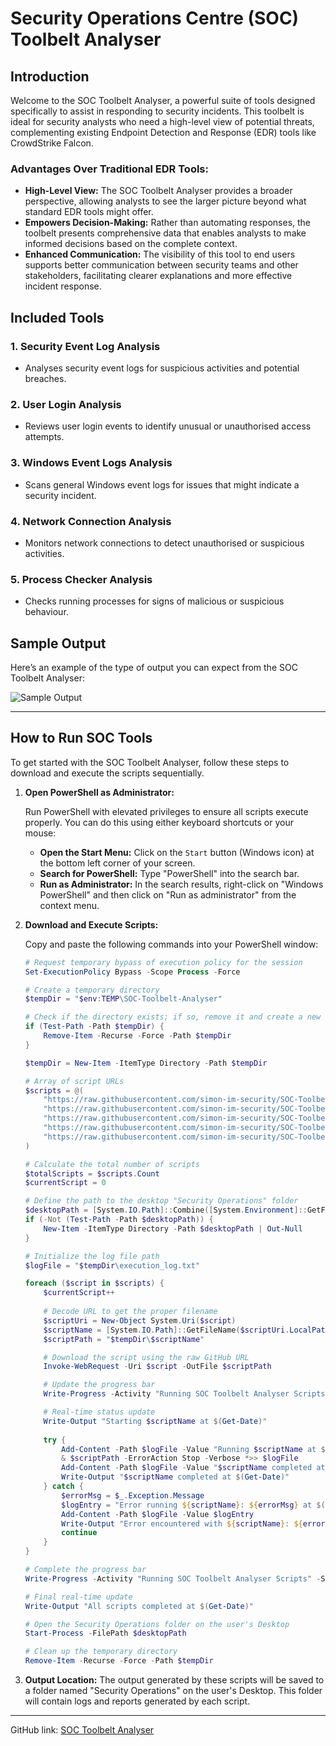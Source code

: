 # Security Operations Centre (SOC) Toolbelt Analyser

## Introduction

Welcome to the SOC Toolbelt Analyser, a powerful suite of tools designed specifically to assist in responding to security incidents. This toolbelt is ideal for security analysts who need a high-level view of potential threats, complementing existing Endpoint Detection and Response (EDR) tools like CrowdStrike Falcon.

### Advantages Over Traditional EDR Tools:
- **High-Level View:** The SOC Toolbelt Analyser provides a broader perspective, allowing analysts to see the larger picture beyond what standard EDR tools might offer.
- **Empowers Decision-Making:** Rather than automating responses, the toolbelt presents comprehensive data that enables analysts to make informed decisions based on the complete context.
- **Enhanced Communication:** The visibility of this tool to end users supports better communication between security teams and other stakeholders, facilitating clearer explanations and more effective incident response.

## Included Tools

### 1. **Security Event Log Analysis**
   - Analyses security event logs for suspicious activities and potential breaches.

### 2. **User Login Analysis**
   - Reviews user login events to identify unusual or unauthorised access attempts.

### 3. **Windows Event Logs Analysis**
   - Scans general Windows event logs for issues that might indicate a security incident.

### 4. **Network Connection Analysis**
   - Monitors network connections to detect unauthorised or suspicious activities.

### 5. **Process Checker Analysis**
   - Checks running processes for signs of malicious or suspicious behaviour.

## Sample Output

Here’s an example of the type of output you can expect from the SOC Toolbelt Analyser:

![Sample Output](https://github.com/simon-im-security/SOC-Toolbelt-Analyser/blob/main/Images/sample.png?raw=true)

---

## How to Run SOC Tools

To get started with the SOC Toolbelt Analyser, follow these steps to download and execute the scripts sequentially.

1. **Open PowerShell as Administrator:**
   
   Run PowerShell with elevated privileges to ensure all scripts execute properly. You can do this using either keyboard shortcuts or your mouse:
   - **Open the Start Menu:** Click on the `Start` button (Windows icon) at the bottom left corner of your screen.
   - **Search for PowerShell:** Type "PowerShell" into the search bar.
   - **Run as Administrator:** In the search results, right-click on "Windows PowerShell" and then click on "Run as administrator" from the context menu.

2. **Download and Execute Scripts:**

   Copy and paste the following commands into your PowerShell window:

   ```powershell
   # Request temporary bypass of execution policy for the session
   Set-ExecutionPolicy Bypass -Scope Process -Force

   # Create a temporary directory
   $tempDir = "$env:TEMP\SOC-Toolbelt-Analyser"

   # Check if the directory exists; if so, remove it and create a new one
   if (Test-Path -Path $tempDir) {
       Remove-Item -Recurse -Force -Path $tempDir
   }

   $tempDir = New-Item -ItemType Directory -Path $tempDir

   # Array of script URLs
   $scripts = @(
       "https://raw.githubusercontent.com/simon-im-security/SOC-Toolbelt-Analyser/main/Scripts/Windows/Network%20Connection%20Analysis.ps1",
       "https://raw.githubusercontent.com/simon-im-security/SOC-Toolbelt-Analyser/main/Scripts/Windows/Windows%20Event%20Logs%20Analysis.ps1",
       "https://raw.githubusercontent.com/simon-im-security/SOC-Toolbelt-Analyser/main/Scripts/Windows/User%20Login%20Analysis.ps1",
       "https://raw.githubusercontent.com/simon-im-security/SOC-Toolbelt-Analyser/main/Scripts/Windows/Security%20Event%20Log%20Analysis.ps1",
       "https://raw.githubusercontent.com/simon-im-security/SOC-Toolbelt-Analyser/main/Scripts/Windows/Process%20Checker%20Analysis.ps1"
   )

   # Calculate the total number of scripts
   $totalScripts = $scripts.Count
   $currentScript = 0

   # Define the path to the desktop "Security Operations" folder
   $desktopPath = [System.IO.Path]::Combine([System.Environment]::GetFolderPath('Desktop'), 'Security Operations')
   if (-Not (Test-Path -Path $desktopPath)) {
       New-Item -ItemType Directory -Path $desktopPath | Out-Null
   }

   # Initialize the log file path
   $logFile = "$tempDir\execution_log.txt"

   foreach ($script in $scripts) {
       $currentScript++
       
       # Decode URL to get the proper filename
       $scriptUri = New-Object System.Uri($script)
       $scriptName = [System.IO.Path]::GetFileName($scriptUri.LocalPath)
       $scriptPath = "$tempDir\$scriptName"

       # Download the script using the raw GitHub URL
       Invoke-WebRequest -Uri $script -OutFile $scriptPath

       # Update the progress bar
       Write-Progress -Activity "Running SOC Toolbelt Analyser Scripts" -Status "Running $scriptName" -PercentComplete (($currentScript / $totalScripts) * 100)

       # Real-time status update
       Write-Output "Starting $scriptName at $(Get-Date)"
       
       try {
           Add-Content -Path $logFile -Value "Running $scriptName at $(Get-Date)"
           & $scriptPath -ErrorAction Stop -Verbose *>> $logFile
           Add-Content -Path $logFile -Value "$scriptName completed at $(Get-Date)"
           Write-Output "$scriptName completed at $(Get-Date)"
       } catch {
           $errorMsg = $_.Exception.Message
           $logEntry = "Error running ${scriptName}: ${errorMsg} at $(Get-Date)"
           Add-Content -Path $logFile -Value $logEntry
           Write-Output "Error encountered with ${scriptName}: ${errorMsg}"
           continue
       }
   }

   # Complete the progress bar
   Write-Progress -Activity "Running SOC Toolbelt Analyser Scripts" -Status "Completed" -PercentComplete 100 -Completed

   # Final real-time update
   Write-Output "All scripts completed at $(Get-Date)"

   # Open the Security Operations folder on the user's Desktop
   Start-Process -FilePath $desktopPath

   # Clean up the temporary directory
   Remove-Item -Recurse -Force -Path $tempDir

3. **Output Location:**
   The output generated by these scripts will be saved to a folder named "Security Operations" on the user's Desktop. This folder will contain logs and reports generated by each script.

---

GitHub link: [SOC Toolbelt Analyser](https://github.com/simon-im-security/SOC-Toolbelt-Analyser)
